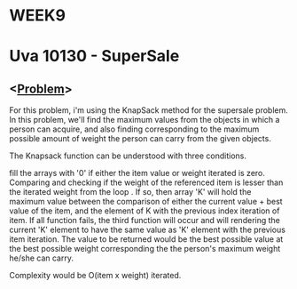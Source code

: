 # WEEK9

# Uva 10130 - SuperSale
## <[Problem](https://uva.onlinejudge.org/index.php?option=com_onlinejudge&Itemid=8&category=24&page=show_problem&problem=1071)>

For this problem, i'm using the KnapSack method for the supersale problem. In this problem, we'll find the maximum values from the objects in which a person can acquire, and also finding corresponding to the maximum possible amount of weight the person can carry from the given objects.

The Knapsack function can be understood with three conditions.

fill the arrays with '0' if either the item value or weight iterated is zero. Comparing and checking if the weight of the referenced item is lesser than the iterated weight from the loop . If so, then array 'K' will hold the maximum value between the comparison of either the current value + best value of the item, and the element of K with the previous index iteration of item. If all function fails, the third function will occur and will rendering the current 'K' element to have the same value as 'K' element with the previous item iteration. The value to be returned would be the best possible value at the best possible weight corresponding the the person's maximum weight he/she can carry.

Complexity would be O(item x weight) iterated.
